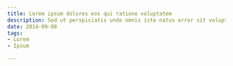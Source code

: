 ```yaml
---
title: Lorem ipsum dolores eos qui ratione voluptatem
description: Sed ut perspiciatis unde omnis iste natus error sit voluptatem
date: 2014-09-08
tags:
- Lorem
- Ipsum

---
```


